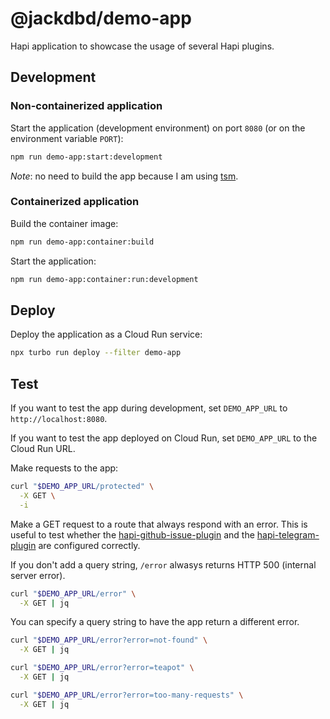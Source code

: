 # @jackdbd/demo-app

Hapi application to showcase the usage of several Hapi plugins.

## Development

### Non-containerized application

Start the application (development environment) on port `8080` (or on the environment variable `PORT`):

```sh
npm run demo-app:start:development
```

*Note*: no need to build the app because I am using [tsm](https://github.com/lukeed/tsm).

### Containerized application

Build the container image:

```sh
npm run demo-app:container:build
```

Start the application:

```sh
npm run demo-app:container:run:development
```

## Deploy

Deploy the application as a Cloud Run service:

```sh
npx turbo run deploy --filter demo-app
```

## Test

If you want to test the app during development, set `DEMO_APP_URL` to `http://localhost:8080`.

If you want to test the app deployed on Cloud Run, set `DEMO_APP_URL` to the Cloud Run URL.

Make requests to the app:

```sh
curl "$DEMO_APP_URL/protected" \
  -X GET \
  -i
```

Make a GET request to a route that always respond with an error. This is useful to test whether the [hapi-github-issue-plugin](../../packages/hapi-github-issue-plugin/README.md) and the [hapi-telegram-plugin](../../packages/hapi-telegram-plugin/README.md) are configured correctly.

If you don't add a query string, `/error` alwasys returns HTTP 500 (internal server error).

```sh
curl "$DEMO_APP_URL/error" \
  -X GET | jq
```

You can specify a query string to have the app return a different error.

```sh
curl "$DEMO_APP_URL/error?error=not-found" \
  -X GET | jq

curl "$DEMO_APP_URL/error?error=teapot" \
  -X GET | jq

curl "$DEMO_APP_URL/error?error=too-many-requests" \
  -X GET | jq
```
